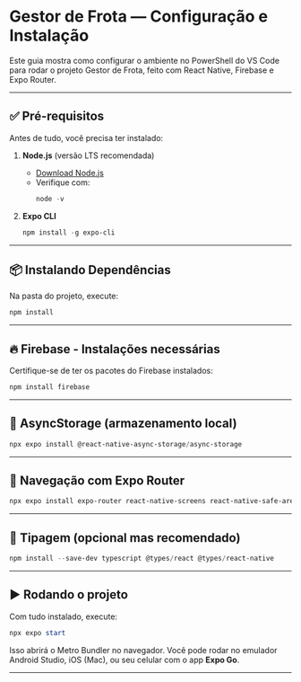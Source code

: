 # Gestor de Frota — Configuração e Instalação

Este guia mostra como configurar o ambiente no PowerShell do VS Code para rodar o projeto Gestor de Frota, feito com React Native, Firebase e Expo Router.

---

## ✅ Pré-requisitos

Antes de tudo, você precisa ter instalado:

1. **Node.js** (versão LTS recomendada)
   - [Download Node.js](https://nodejs.org/)
   - Verifique com:
     ```powershell
     node -v
     ```

2. **Expo CLI**
   ```powershell
   npm install -g expo-cli
   ```

---

## 📦 Instalando Dependências

Na pasta do projeto, execute:

```powershell
npm install
```

---

## 🔥 Firebase - Instalações necessárias

Certifique-se de ter os pacotes do Firebase instalados:

```powershell
npm install firebase
```

---

## 📱 AsyncStorage (armazenamento local)

```powershell
npx expo install @react-native-async-storage/async-storage
```

---

## 🧭 Navegação com Expo Router

```powershell
npx expo install expo-router react-native-screens react-native-safe-area-context
```

---

## 🧪 Tipagem (opcional mas recomendado)

```powershell
npm install --save-dev typescript @types/react @types/react-native
```

---

## ▶️ Rodando o projeto

Com tudo instalado, execute:

```powershell
npx expo start
```

Isso abrirá o Metro Bundler no navegador. Você pode rodar no emulador Android Studio, iOS (Mac), ou seu celular com o app **Expo Go**.

---
